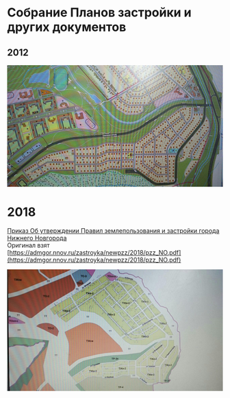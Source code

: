 # Собрание Планов застройки и других документов

## 2012

![2012](plan2012.jpg)


# 2018
[Приказ Об утверждении Правил землепользования и застройки города Нижнего Новгорода](pzz_NO.pdf)  
Оригинал взят [https://admgor.nnov.ru/zastroyka/newpzz/2018/pzz_NO.pdf](https://admgor.nnov.ru/zastroyka/newpzz/2018/pzz_NO.pdf)

![2018](plan2018.jpg)
